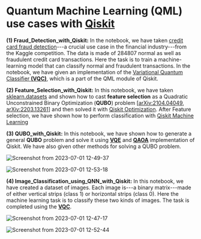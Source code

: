 # Quantum Machine Learning (QML) use cases with [Qiskit](https://qiskit.org/)

__(1) Fraud_Detection_with_Qiskit:__ In the notebook, we have taken [credit card fraud detection](https://www.kaggle.com/datasets/mlg-ulb/creditcardfraud)---a crucial use case in the financial industry---from the Kaggle competition.
The data is made of 284807 normal as well as fraudulent credit card transactions. Here the task is to train a machine-learning model that can classify normal and fraudulent transactions. In the notebook, we have given an implementation of the [Variational Quantum Classifier __(VQC)__](https://qiskit.org/documentation/stable/0.19/stubs/qiskit.aqua.algorithms.VQC.html#qiskit.aqua.algorithms.VQC), which is a part of the QML module of Qiskit.

__(2) Feature_Selection_with_Qiskit:__ In this notebook, we have taken [sklearn.datasets](https://scikit-learn.org/stable/datasets/toy_dataset.html) and shown how to cast __feature selection__ as a Quadratic Unconstrained Binary Optimization (__QUBO__) problem [[arXiv:2104.04049](https://arxiv.org/abs/2104.04049), [arXiv:2203.13261](https://arxiv.org/abs/2203.13261)] and then solved it with [Qiskit Optimization](https://qiskit.org/ecosystem/optimization/). 
After Feature selection, we have shown how to perform classification with [Qiskit Machine Learning](https://qiskit.org/ecosystem/machine-learning/)

__(3) QUBO_with_Qiskit:__ In this notebook, we have shown how to generate a general __QUBO__ problem and solve it using [__VQE__](https://qiskit.org/documentation/stubs/qiskit.algorithms.minimum_eigensolvers.SamplingVQE.html) and [__QAOA__](https://qiskit.org/documentation/stubs/qiskit.algorithms.QAOA.html) implementation of Qiskit. We have also given other methods for solving a QUBO problem.

![Screenshot from 2023-07-01 12-49-37](https://github.com/ArunSehrawat/Quantum_Machine_Learning_use_cases_with_Qiskit/assets/99533657/658d7316-ff38-4a2b-ae08-573c4860516e)

![Screenshot from 2023-07-01 12-53-18](https://github.com/ArunSehrawat/Quantum_Machine_Learning_use_cases_with_Qiskit/assets/99533657/0ec4be4d-9f6c-4b47-8aa3-3166060efcb0)




__(4) Image_Classification_using_QNN_with_Qiskit:__ In this notebook, we have created a dataset of images. Each image is---a binary matrix---made of either vertical strips (class 1) or horizontal strips (class 0). Here the machine learning task is to classify these two kinds of images. The task is completed using the [__VQC__](https://qiskit.org/documentation/stable/0.19/stubs/qiskit.aqua.algorithms.VQC.html#qiskit.aqua.algorithms.VQC).

![Screenshot from 2023-07-01 12-47-17](https://github.com/ArunSehrawat/Quantum_Machine_Learning_use_cases_with_Qiskit/assets/99533657/b241f906-e467-44c4-a37e-b53c233e87de)

![Screenshot from 2023-07-01 12-52-44](https://github.com/ArunSehrawat/Quantum_Machine_Learning_use_cases_with_Qiskit/assets/99533657/0889d3ed-e73e-43a8-98f5-881b158afd48)


